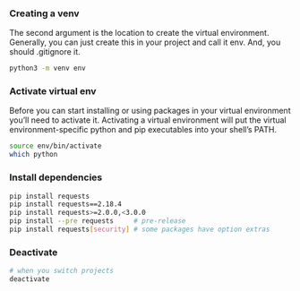 ### Creating a venv

The second argument is the location to create the virtual environment.
Generally, you can just create this in your project and call it env.
And, you should .gitignore it.

```bash
python3 -m venv env
```

### Activate virtual env

Before you can start installing or using packages in your virtual environment
you’ll need to activate it. Activating a virtual environment will put the
virtual environment-specific python and pip executables into your shell’s PATH.

```bash
source env/bin/activate
which python
```

### Install dependencies 

```bash
pip install requests
pip install requests==2.18.4
pip install requests>=2.0.0,<3.0.0
pip install --pre requests     # pre-release
pip install requests[security] # some packages have option extras
```

### Deactivate

```bash
# when you switch projects
deactivate
```

